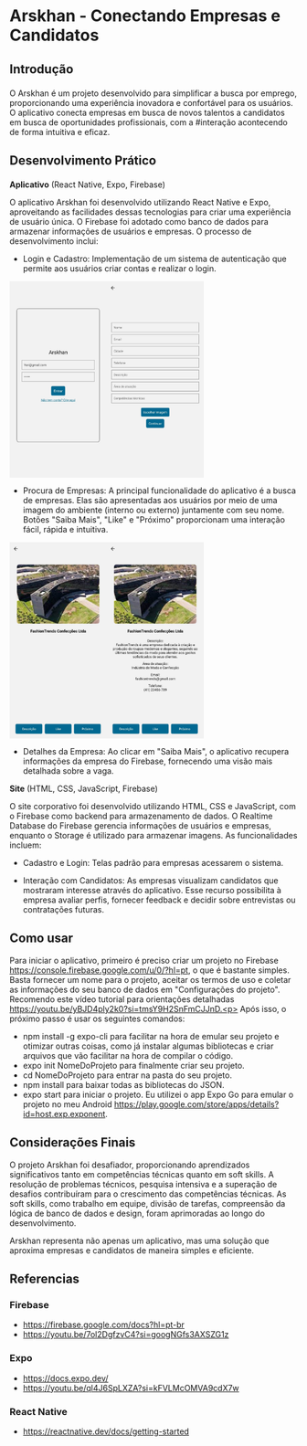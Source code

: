 # Arskhan - Conectando Empresas e Candidatos<p>
## **Introdução**<p>
O Arskhan é um projeto desenvolvido para simplificar a busca por emprego, proporcionando uma experiência inovadora e confortável para os usuários. O aplicativo conecta empresas em busca de novos talentos a candidatos em busca de oportunidades profissionais, com a #interação acontecendo de forma intuitiva e eficaz.

## **Desenvolvimento Prático**<p>
**Aplicativo** (React Native, Expo, Firebase)<P>
O aplicativo Arskhan foi desenvolvido utilizando React Native e Expo, aproveitando as facilidades dessas tecnologias para criar uma experiência de usuário única. O Firebase foi adotado como banco de dados para armazenar informações de usuários e empresas. O processo de desenvolvimento inclui:

- Login e Cadastro: Implementação de um sistema de autenticação que permite aos usuários criar contas e realizar o login.
<div style="display: flex;">
  <img src="./docs/Images/Login.jpg" width="170px"/>
  <img src="./docs/Images/Curriculo.jpg" width="170px"/>
</div>

- Procura de Empresas: A principal funcionalidade do aplicativo é a busca de empresas. Elas são apresentadas aos usuários por meio de uma imagem do ambiente (interno ou externo) juntamente com seu nome. Botões "Saiba Mais", "Like" e "Próximo" proporcionam uma interação fácil, rápida e intuitiva.
 <div style="display:flex;"> 
  <img src="./docs/Images/Empresa.jpg" width="170px"/>
  <img src="./docs/Images/EmpresaDecription.jpg" width="170px"/>
 </div>

- Detalhes da Empresa: Ao clicar em "Saiba Mais", o aplicativo recupera informações da empresa do Firebase, fornecendo uma visão mais detalhada sobre a vaga.

**Site** (HTML, CSS, JavaScript, Firebase)<P>
O site corporativo foi desenvolvido utilizando HTML, CSS e JavaScript, com o Firebase como backend para armazenamento de dados. O Realtime Database do Firebase gerencia informações de usuários e empresas, enquanto o Storage é utilizado para armazenar imagens. As funcionalidades incluem:

- Cadastro e Login: Telas padrão para empresas acessarem o sistema.

- Interação com Candidatos: As empresas visualizam candidatos que mostraram interesse através do aplicativo. Esse recurso possibilita à empresa avaliar perfis, fornecer feedback e decidir sobre entrevistas ou contratações futuras.

## Como usar
Para iniciar o aplicativo, primeiro é preciso criar um projeto no Firebase https://console.firebase.google.com/u/0/?hl=pt, o que é bastante simples. Basta fornecer um nome para o projeto, aceitar os termos de uso e coletar as informações do seu banco de dados em "Configurações do projeto". Recomendo este vídeo tutorial para orientações detalhadas https://youtu.be/yBJD4ply2k0?si=tmsY9H2SnFmCJJnD.<p>
Após isso, o próximo passo é usar os seguintes comandos:
- npm install -g expo-cli para facilitar na hora de emular seu projeto e otimizar outras coisas, como já instalar algumas bibliotecas e criar arquivos que vão facilitar na hora de compilar o código.
- expo init NomeDoProjeto para finalmente criar seu projeto.
- cd NomeDoProjeto para entrar na pasta do seu projeto.
- npm install para baixar todas as bibliotecas do JSON.
- expo start para iniciar o projeto.
Eu utilizei o app Expo Go para emular o projeto no meu Android https://play.google.com/store/apps/details?id=host.exp.exponent.

## **Considerações Finais**
O projeto Arskhan foi desafiador, proporcionando aprendizados significativos tanto em competências técnicas quanto em soft skills. A resolução de problemas técnicos, pesquisa intensiva e a superação de desafios contribuíram para o crescimento das competências técnicas. As soft skills, como trabalho em equipe, divisão de tarefas, compreensão da lógica de banco de dados e design, foram aprimoradas ao longo do desenvolvimento.

Arskhan representa não apenas um aplicativo, mas uma solução que aproxima empresas e candidatos de maneira simples e eficiente.

## **Referencias**
### **Firebase**
- https://firebase.google.com/docs?hl=pt-br
- https://youtu.be/7ol2DgfzvC4?si=googNGfs3AXSZG1z
### **Expo**
- https://docs.expo.dev/
- https://youtu.be/ql4J6SpLXZA?si=kFVLMcOMVA9cdX7w
### **React Native**
- https://reactnative.dev/docs/getting-started
